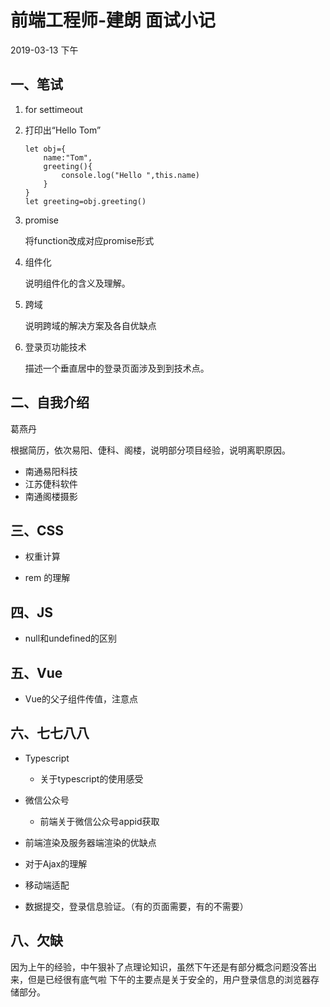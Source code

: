 # 前端工程师-建朗 面试小记

2019-03-13 下午
## 一、笔试

1. for settimeout

2. 打印出“Hello Tom”

    ```
    let obj={
        name:"Tom",
        greeting(){
            console.log("Hello ",this.name)
        }
    }
    let greeting=obj.greeting()
    ```


3. promise

    将function改成对应promise形式
4. 组件化

    说明组件化的含义及理解。
5. 跨域

    说明跨域的解决方案及各自优缺点

6. 登录页功能技术

    描述一个垂直居中的登录页面涉及到到技术点。


## 二、自我介绍

葛燕丹

根据简历，依次易阳、倢科、阁楼，说明部分项目经验，说明离职原因。
- 南通易阳科技
- 江苏倢科软件
- 南通阁楼摄影

## 三、CSS
- 权重计算
  
- rem 的理解

## 四、JS
- null和undefined的区别

## 五、Vue

- Vue的父子组件传值，注意点

## 六、七七八八
- Typescript
  - 关于typescript的使用感受

- 微信公众号
  - 前端关于微信公众号appid获取

- 前端渲染及服务器端渲染的优缺点


- 对于Ajax的理解

- 移动端适配

- 数据提交，登录信息验证。（有的页面需要，有的不需要）

## 八、欠缺
因为上午的经验，中午狠补了点理论知识，虽然下午还是有部分概念问题没答出来，但是已经很有底气啦
下午的主要点是关于安全的，用户登录信息的浏览器存储部分。